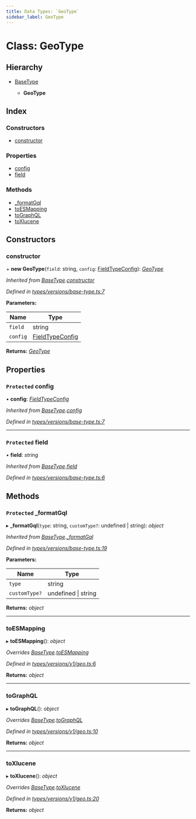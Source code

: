 ```yaml
---
title: Data Types: `GeoType`
sidebar_label: GeoType
---
```


# Class: GeoType

## Hierarchy

* [BaseType](basetype.md)

  * **GeoType**

## Index

### Constructors

* [constructor](geotype.md#constructor)

### Properties

* [config](geotype.md#protected-config)
* [field](geotype.md#protected-field)

### Methods

* [_formatGql](geotype.md#protected-_formatgql)
* [toESMapping](geotype.md#toesmapping)
* [toGraphQL](geotype.md#tographql)
* [toXlucene](geotype.md#toxlucene)

## Constructors

###  constructor

\+ **new GeoType**(`field`: string, `config`: [FieldTypeConfig](../overview.md#fieldtypeconfig)): *[GeoType](geotype.md)*

*Inherited from [BaseType](basetype.md).[constructor](basetype.md#constructor)*

*Defined in [types/versions/base-type.ts:7](https://github.com/terascope/teraslice/blob/fd211a8bb/packages/data-types/src/types/versions/base-type.ts#L7)*

**Parameters:**

Name | Type |
------ | ------ |
`field` | string |
`config` | [FieldTypeConfig](../overview.md#fieldtypeconfig) |

**Returns:** *[GeoType](geotype.md)*

## Properties

### `Protected` config

• **config**: *[FieldTypeConfig](../overview.md#fieldtypeconfig)*

*Inherited from [BaseType](basetype.md).[config](basetype.md#protected-config)*

*Defined in [types/versions/base-type.ts:7](https://github.com/terascope/teraslice/blob/fd211a8bb/packages/data-types/src/types/versions/base-type.ts#L7)*

___

### `Protected` field

• **field**: *string*

*Inherited from [BaseType](basetype.md).[field](basetype.md#protected-field)*

*Defined in [types/versions/base-type.ts:6](https://github.com/terascope/teraslice/blob/fd211a8bb/packages/data-types/src/types/versions/base-type.ts#L6)*

## Methods

### `Protected` _formatGql

▸ **_formatGql**(`type`: string, `customType?`: undefined | string): *object*

*Inherited from [BaseType](basetype.md).[_formatGql](basetype.md#protected-_formatgql)*

*Defined in [types/versions/base-type.ts:19](https://github.com/terascope/teraslice/blob/fd211a8bb/packages/data-types/src/types/versions/base-type.ts#L19)*

**Parameters:**

Name | Type |
------ | ------ |
`type` | string |
`customType?` | undefined \| string |

**Returns:** *object*

___

###  toESMapping

▸ **toESMapping**(): *object*

*Overrides [BaseType](basetype.md).[toESMapping](basetype.md#abstract-toesmapping)*

*Defined in [types/versions/v1/geo.ts:6](https://github.com/terascope/teraslice/blob/fd211a8bb/packages/data-types/src/types/versions/v1/geo.ts#L6)*

**Returns:** *object*

___

###  toGraphQL

▸ **toGraphQL**(): *object*

*Overrides [BaseType](basetype.md).[toGraphQL](basetype.md#abstract-tographql)*

*Defined in [types/versions/v1/geo.ts:10](https://github.com/terascope/teraslice/blob/fd211a8bb/packages/data-types/src/types/versions/v1/geo.ts#L10)*

**Returns:** *object*

___

###  toXlucene

▸ **toXlucene**(): *object*

*Overrides [BaseType](basetype.md).[toXlucene](basetype.md#abstract-toxlucene)*

*Defined in [types/versions/v1/geo.ts:20](https://github.com/terascope/teraslice/blob/fd211a8bb/packages/data-types/src/types/versions/v1/geo.ts#L20)*

**Returns:** *object*
